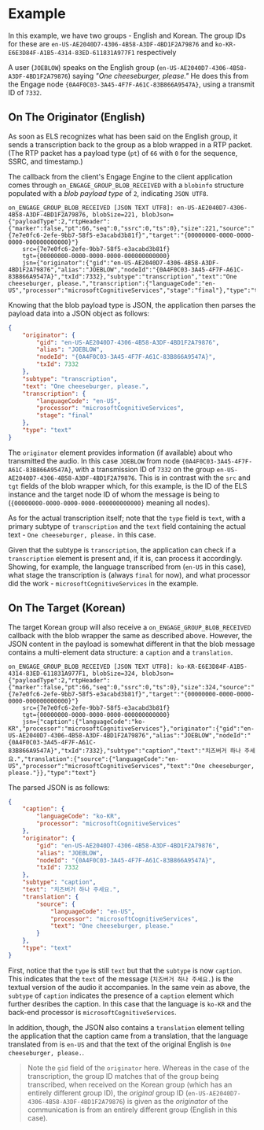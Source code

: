 # Example
In this example, we have two groups - English and Korean.  The group IDs for these are `en-US-AE2040D7-4306-4B58-A3DF-4BD1F2A79876` and `ko-KR-E6E3D84F-A1B5-4314-83ED-611831A977F1` respectively

A user (`JOEBLOW`) speaks on the English group (`en-US-AE2040D7-4306-4B58-A3DF-4BD1F2A79876`) saying *"One cheeseburger, please."*  He does this from the Engage node `{0A4F0C03-3A45-4F7F-A61C-83B866A9547A}`, using a transmit ID of `7332`.

## On The Originator (English)
As soon as ELS recognizes what has been said on the English group, it sends a transcription back to the group as a blob wrapped in a RTP packet.  (The RTP packet has a payload type (`pt`) of `66` with `0` for the sequence, SSRC, and timestamp.)

The callback from the client's Engage Engine to the client application comes through `on_ENGAGE_GROUP_BLOB_RECEIVED` with a `blobinfo` structure populated with a *blob payload type* of `2`, indicating `JSON UTF8`.

```shell
on_ENGAGE_GROUP_BLOB_RECEIVED [JSON TEXT UTF8]: en-US-AE2040D7-4306-4B58-A3DF-4BD1F2A79876, blobSize=221, blobJson={"payloadType":2,"rtpHeader":{"marker":false,"pt":66,"seq":0,"ssrc":0,"ts":0},"size":221,"source":"{7e7e0fc6-2efe-9bb7-58f5-e3acabd3b81f}","target":"{00000000-0000-0000-0000-000000000000}"}
	src={7e7e0fc6-2efe-9bb7-58f5-e3acabd3b81f}
	tgt={00000000-0000-0000-0000-000000000000}
	jsn={"originator":{"gid":"en-US-AE2040D7-4306-4B58-A3DF-4BD1F2A79876","alias":"JOEBLOW","nodeId":"{0A4F0C03-3A45-4F7F-A61C-83B866A9547A}","txId":7332},"subtype":"transcription","text":"One cheeseburger, please.","transcription":{"languageCode":"en-US","processor":"microsoftCognitiveServices","stage":"final"},"type":"text"}
```

Knowing that the blob payload type is JSON, the application then parses the payload data into a JSON object as follows:

```json
{
    "originator": {
        "gid": "en-US-AE2040D7-4306-4B58-A3DF-4BD1F2A79876",
        "alias": "JOEBLOW",
        "nodeId": "{0A4F0C03-3A45-4F7F-A61C-83B866A9547A}",
        "txId": 7332
    },
    "subtype": "transcription",
    "text": "One cheeseburger, please.",
    "transcription": {
        "languageCode": "en-US",
        "processor": "microsoftCognitiveServices",
        "stage": "final"
    },
    "type": "text"
}
```
The `originator` element provides information (if available) about who transmitted the audio.  In this case `JOEBLOW` from node `{0A4F0C03-3A45-4F7F-A61C-83B866A9547A}`, with a transmission ID of `7332` on the group `en-US-AE2040D7-4306-4B58-A3DF-4BD1F2A79876`.  This is in contrast with the `src` and `tgt` fields of the blob wrapper which, for this example, is the ID of the ELS instance and the target node ID of whom the message is being to (`{00000000-0000-0000-0000-000000000000}` meaning all nodes).

As for the actual transcription itself; note that the `type` field is `text`, with a primary subtype of `transcription` and the `text` field containing the actual text - `One cheeseburger, please.` in this case.

Given that the subtype is `transcription`, the application can check if a `transcription` element is present and, if it is, can process it accordingly.  Showing, for example, the language transcribed from (`en-US` in this case), what stage the transcription is (always `final` for now), and what processor did the work - `microsoftCognitiveServices` in the example.

	
## On The Target (Korean)
The target Korean group will also receive a `on_ENGAGE_GROUP_BLOB_RECEIVED` callback with the blob wrapper the same as described above.  However, the JSON content in the payload is somewhat different in that the blob message contains a multi-element data structure: a `caption` and a `translation`.

```shell
on_ENGAGE_GROUP_BLOB_RECEIVED [JSON TEXT UTF8]: ko-KR-E6E3D84F-A1B5-4314-83ED-611831A977F1, blobSize=324, blobJson={"payloadType":2,"rtpHeader":{"marker":false,"pt":66,"seq":0,"ssrc":0,"ts":0},"size":324,"source":"{7e7e0fc6-2efe-9bb7-58f5-e3acabd3b81f}","target":"{00000000-0000-0000-0000-000000000000}"}
	src={7e7e0fc6-2efe-9bb7-58f5-e3acabd3b81f}
	tgt={00000000-0000-0000-0000-000000000000}
	jsn={"caption":{"languageCode":"ko-KR","processor":"microsoftCognitiveServices"},"originator":{"gid":"en-US-AE2040D7-4306-4B58-A3DF-4BD1F2A79876","alias":"JOEBLOW","nodeId":"{0A4F0C03-3A45-4F7F-A61C-83B866A9547A}","txId":7332},"subtype":"caption","text":"치즈버거 하나 주세요.","translation":{"source":{"languageCode":"en-US","processor":"microsoftCognitiveServices","text":"One cheeseburger, please."}},"type":"text"}
```

The parsed JSON is as follows:
```json
{
    "caption": {
        "languageCode": "ko-KR",
        "processor": "microsoftCognitiveServices"
    },
    "originator": {
        "gid": "en-US-AE2040D7-4306-4B58-A3DF-4BD1F2A79876",
        "alias": "JOEBLOW",
        "nodeId": "{0A4F0C03-3A45-4F7F-A61C-83B866A9547A}",
        "txId": 7332
    },
    "subtype": "caption",
    "text": "치즈버거 하나 주세요.",
    "translation": {
        "source": {
            "languageCode": "en-US",
            "processor": "microsoftCognitiveServices",
            "text": "One cheeseburger, please."
        }
    },
    "type": "text"
}
```

First, notice that the `type` is still `text` but that the `subtype` is now `caption`.  This indicates that the `text` of the message (`치즈버거 하나 주세요.`) is the textual version of the audio it accompanies.  In the same vein as above, the `subtype` of `caption` indicates the presence of a `caption` element which further desribes the caption.  In this case that the language is `ko-KR` and the back-end processor is `microsoftCognitiveServices`.

In addition, though, the JSON also contains a `translation` element telling the application that the caption came from a translation, that the language translated from is `en-US` and that the text of the original English is `One cheeseburger, please.`.

>Note the `gid` field of the `originator` here.  Whereas in the case of the transcription, the group ID matches that of the group being transcribed, when received on the Korean group (which has an entirely different group ID), the *original* group ID (`en-US-AE2040D7-4306-4B58-A3DF-4BD1F2A79876`) is given as the *originator* of the communication is from an entirely different group (English in this case).